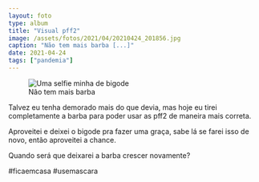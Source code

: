 ```yaml
---
layout: foto
type: album
title: "Visual pff2"
image: /assets/fotos/2021/04/20210424_201856.jpg
caption: "Não tem mais barba [...]"
date: 2021-04-24
tags: ["pandemia"]
---
```

<figure class="foto-post">
    <img src="{{ site.baseurl }}/assets/fotos/2021/04/20210424_201856.jpg" alt="Uma selfie minha de bigode" title="Eu so de bigode">
<figcaption>Não tem mais barba</figcaption>
</figure>
Talvez eu tenha demorado mais do que devia, mas hoje eu tirei completamente a barba para poder usar as pff2 de maneira mais correta.  

Aproveitei e deixei o bigode pra fazer uma graça, sabe lá se farei isso de novo, então aproveitei a chance.  

Quando será que deixarei a barba crescer novamente?

#ficaemcasa #usemascara